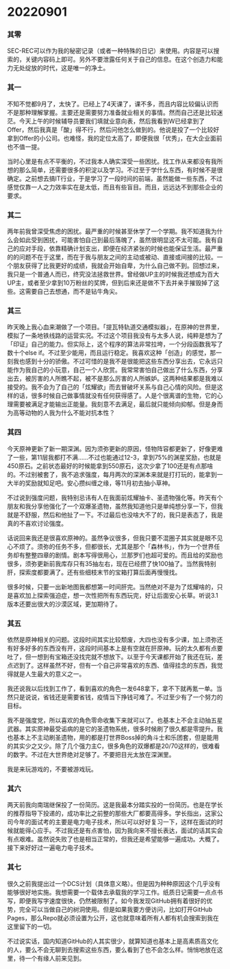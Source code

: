 # 20220901

### 其零

SEC-REC可以作为我的秘密记录（或者一种特殊的日记）来使用。内容是可以搜索的，关键内容码上即可。另外不要泄露任何关于自己的信息。在这个创造力和能力无处绽放的时代，这是唯一的净土。

### 其一

不知不觉都9月了，太快了。已经上了4天课了，课不多，而且内容比较偏认识而不是那种理解掌握。主要还是需要努力准备就业相关的事情。然而自己还是比较迷茫。今天上午的时候辅导员要我们填就业意向表，然后我看到W已经拿到了Offer，然后我真是「酸」得不行，然后问他怎么做到的。他说是投了一个比较好拿到Offer的小公司。也难怪，我的定位太高了，即便我很「优秀」，在大企业面前也不值一提。

当时心里是有点不平衡的，不过我本人确实深受一些困扰。找工作从来都没有我所想的那么简单，还需要很多的积淀以及学习。不过至于学什么东西，有时候不是很确定。之前想去搞IT行业，于是学习了一段时间的前端，虽然能做一些东西，不过感觉仅靠一人之力效率实在是太低，而且有些盲目。而且，远远达不到那些企业的要求。

### 其二

两年前我曾深受焦虑的困扰。最严重的时候甚至休学了一个学期。我不知道我为什么会如此受到困扰，可能害怕自己到最后落魄了，虽然很明显这不太可能。我有自己的应对手段，依靠精确计划支出，即便在经济紧张的时候也能保证生活。最严重的的问题不在于这里，而在于我与朋友之间的主动或被动、直接或间接的比较。一个朋友获得了比我更好的成绩，我就会开始自卑，为什么自己做不到。回想过来，我只是一个普通人而已，终究没法拯救世界。曾经做UP主的时候我还想成为百大UP主，或者至少拿到10万粉丝的奖牌，但到后来还是做不下去并亲手摧毁掉了这些。这需要自己去想通，而不是钻牛角尖。

### 其三

昨天晚上我心血来潮做了一个项目。「提瓦特轨道交通模拟器」，在原神的世界里，模拟了一条地铁线路的运营实况。不过这个项目我没有与太多人说，纯粹是想为了「印证」自己的能力。但实际上，这个程序的算法非常拉垮，一个分段函数我写了数十个else if。不过至少能用，而且运行稳定。我喜欢这种「创造」的感觉，那一刻我也感到十分的骄傲。不过可惜的是我不是很能把这些东西分享出去，它永远只能作为我自己的小玩意，自己一个人欣赏。我常常害怕自己做出了什么东西，分享出去，被厉害的人所瞧不起，被不是那么厉害的人所嫉妒。这两种结果都是我难以接受的。我不会为了自己的「炫耀欲」而去冒破坏关系与自己心情的风险。但是这样的话，很多时候自己做事情就没有任何获得感了。人是个很离谱的生物，它的心理需要被满足才能输出正能量。我刻意不去满足，最后就只能倾向抑郁。但是身而为高等动物的人我为什么不能对抗本性？

### 其四

今天原神更新了新一期深渊。因为须弥更新的原因，怪物阵容都更新了，好像更难了一些，第11层我都打不满……不过也能通过12-3，拿到75%的渊星奖励，也就是450原石。之前状态最好的时候能拿到550原石，这次少拿了100还是有点那啥的。不过别被套了，我不追求强度，每月两次的深渊本来就是打打玩的，能拿到一大半的奖励就知足吧。安心攒纠缠之缘，等11月初去抽小草神。

不过说到强度问题，我特别忌讳有人在我面前炫耀抽卡、圣遗物强化等。昨天有个朋友和我分享他强化了一个双爆圣遗物，虽然我知道他只是单纯想分享一下，但我就是不舒服，然后和他扯了一下。不过最后也没啥大不了的，我只是表态了，我是真的不喜欢讨论强度。

话说回来我还是很喜欢原神的。虽然争议很多，但我只要不混圈子其实就是眼不见心不烦了。须弥的任务不多，但都很长，尤其是那个「森林书」，作为一个世界任务却有整整四章的剧情。剧本写得很用心，兰那罗们也超可爱的。而且给的奖励也很多，须弥更新前我库存只有35抽左右，现在已经攒了快100抽了。当然我特别肝，探索度都要满了。还有些细枝末节的宝箱打算后面再慢慢找。

很多时候，只要一出新地图我都想第一时间肝完。当然绝对不是为了炫耀啥的，只是喜欢加上探索强迫症，想一次性把所有东西玩完，好让后面安心长草。听说3.1版本还要出很大的沙漠区域，更加期待了。

### 其五

依然是原神相关的问题。这段时间其实比较颓废，大四也没有多少课，加上须弥还有好多好多的东西没有开，这段时间基本上是有空就在肝原神。玩的太久都有点要吐了，但一想到有宝箱还没找完就不想放下。以至于今天课都开始了我还在玩，差点迟到了。这样虽然不好，但有一个自己非常喜欢的东西、值得挂念的东西，我觉得就是人生最大的意义之一。

我还说我以后找到工作了，看到喜欢的角色一发648拿下，拿不下就再氪一单。当然只是说说，省钱还是需要省钱，疫情当下挣钱可难了。不过至少有了一个努力的目标。

我不是强度党，所以喜欢的角色零命收集下来就可以了。也基本上不会主动抽五星武器。其实原神最受诟病的是它的圣遗物系统，很多时候刷了很久都是零提升。我也基本上不主动刷圣遗物，用的都是打世界Boss掉的角斗士和乐团套，但是能用的其实少之又少。除了几个强力主C，很多角色的双爆都是20/70这样的，很难看的数字。不过在大世界绝对足够了。不要把目光太放在深渊里。

我是来玩游戏的，不要被游戏玩。

### 其六

两天前我向南瑞继保投了一份简历。这是我最本分踏实投的一份简历。也是在学长的推荐指导下投递的，成功率比之前整的那些大厂都要高得多。学长指出，这家公司今年的面试考的主要是电力电子技术，所以可以好好复习一下，这样在面试的时候就能得心应手。不过我还是有点害怕，因为我向来不擅长表达，面试的话其实会有点艰难。虽然说失败了也是相当正常的，但我还是希望能够一遍成功。大概了。接下来好好过一遍电力电子技术。

### 其七

很久之前我提出过一个DCS计划（具体意义略）。但是因为种种原因这个几乎没有能够很好地实施。我想需要一个载体去承载我的学习工作。纸质日记需要一点点书写，即便我写字速度很快，仍然被限制了。如今我发现GitHub拥有着很好的优势，完全可以当做自己的树洞使用。但是如果我要方便访问，比如打开GitHub Pages，那么Repo就必须设置为公开，这也就意味着所有人都有机会搜索到我在这里留下的一切。

不过说实话，国内知道GitHub的人其实很少，就算知道也基本上是高素质高文化的人，要么不会无聊到去搜索这些东西，要么看到了也不会怎么样。悄悄地放在这里，待一个有缘人前来见到。
